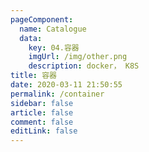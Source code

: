 ```yaml
---
pageComponent: 
  name: Catalogue
  data: 
    key: 04.容器
    imgUrl: /img/other.png
    description: docker， K8S
title: 容器
date: 2020-03-11 21:50:55
permalink: /container
sidebar: false
article: false
comment: false
editLink: false
---
```

